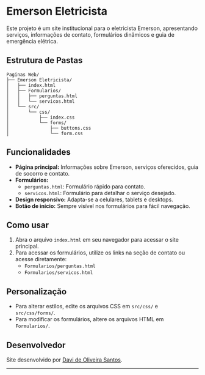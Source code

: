 # Emerson Eletricista

Este projeto é um site institucional para o eletricista Emerson, apresentando serviços, informações de contato, formulários dinâmicos e guia de emergência elétrica.

## Estrutura de Pastas

```
Paginas Web/
├── Emerson Eletricista/
│   ├── index.html
│   ├── Formularios/
│   │   ├── perguntas.html
│   │   └── servicos.html
│   └── src/
│       └── css/
│           ├── index.css
│           └── forms/
│               ├── buttons.css
│               └── form.css
```

## Funcionalidades

- **Página principal:** Informações sobre Emerson, serviços oferecidos, guia de socorro e contato.
- **Formulários:** 
  - `perguntas.html`: Formulário rápido para contato.
  - `servicos.html`: Formulário para detalhar o serviço desejado.
- **Design responsivo:** Adapta-se a celulares, tablets e desktops.
- **Botão de início:** Sempre visível nos formulários para fácil navegação.

## Como usar

1. Abra o arquivo `index.html` em seu navegador para acessar o site principal.
2. Para acessar os formulários, utilize os links na seção de contato ou acesse diretamente:
   - `Formularios/perguntas.html`
   - `Formularios/servicos.html`

## Personalização

- Para alterar estilos, edite os arquivos CSS em `src/css/` e `src/css/forms/`.
- Para modificar os formulários, altere os arquivos HTML em `Formularios/`.

## Desenvolvedor

Site desenvolvido por [Davi de Oliveira Santos](https://github.com/Davioli12).

---
